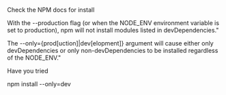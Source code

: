 Check the NPM docs for install

With the --production flag (or when the NODE_ENV environment variable is set to production), npm will not install modules listed in devDependencies."

The --only={prod[uction]|dev[elopment]} argument will cause either only devDependencies or only non-devDependencies to be installed regardless of the NODE_ENV."

Have you tried

npm install --only=dev